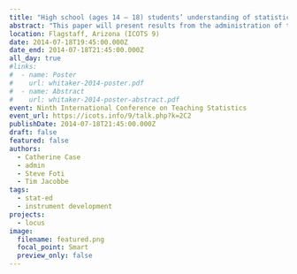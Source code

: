 ```yaml
---
title: "High school (ages 14 – 18) students’ understanding of statistics"
abstract: "This paper will present results from the administration of the LOCUS assessments to measure students’ statistical understanding in grades 9-12 (ages 14 – 18). The development of these assessments utilized an Evidence Centered Design (ECD) (Mislevy & Riconscente, 2006) approach to establish their content validity. After an iterative development process, these assessments were administered to over 2,000 students in the United States. Student performance in each of the four areas of the statistical problem solving process - formulating questions, collecting data, analyzing data, and interpreting results - will be discussed, and examples of multiple-choice and constructed-response items will be provided."
location: Flagstaff, Arizona (ICOTS 9)
date: 2014-07-18T19:45:00.000Z
date_end: 2014-07-18T21:45:00.000Z
all_day: true
#links:
#  - name: Poster
#    url: whitaker-2014-poster.pdf
#  - name: Abstract
#    url: whitaker-2014-poster-abstract.pdf
event: Ninth International Conference on Teaching Statistics
event_url: https://icots.info/9/talk.php?k=2C2
publishDate: 2014-07-18T21:45:00.000Z
draft: false
featured: false
authors:
  - Catherine Case
  - admin
  - Steve Foti
  - Tim Jacobbe
tags:
  - stat-ed
  - instrument development
projects:
  - locus
image:
  filename: featured.png
  focal_point: Smart
  preview_only: false
---
```

